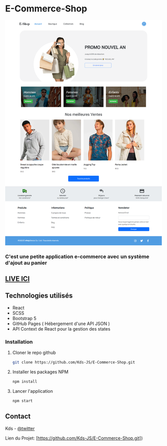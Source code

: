 # E-Commerce-Shop

[![E-shop App](./src/Images/home.png)](https://twitter.com/kds_JS)

### C'est une petite application e-commerce avec un système d'ajout au panier

## [LIVE ICI](e-shop-chi.vercel.app/)

## Technologies utilisés 
 - React
 - SCSS
 - Bootstrap 5
 - GitHub Pages ( Hébergement d'une API JSON )
 - API Context de React pour la gestion des states

### Installation

1. Cloner le repo github
   ```sh
   git clone https://github.com/Kds-JS/E-Commerce-Shop.git
   ```
2. Installer les packages NPM
   ```sh
   npm install
   ```
3. Lancer l'application
   ```sh
   npm start
   ```

## Contact

Kds - [@twitter](https://twitter.com/kds_JS) 

Lien du Projet: [https://github.com/Kds-JS/E-Commerce-Shop.git])

